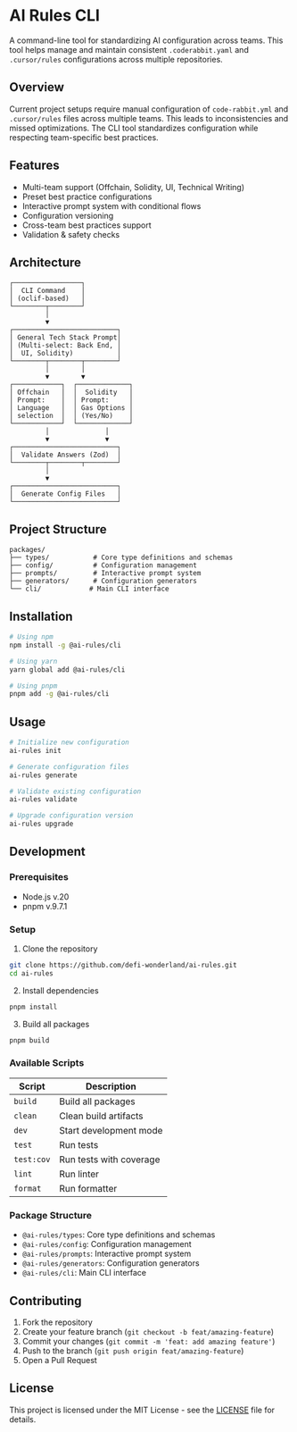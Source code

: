 # AI Rules CLI

A command-line tool for standardizing AI configuration across teams. This tool helps manage and maintain consistent `.coderabbit.yaml` and `.cursor/rules` configurations across multiple repositories.

## Overview

Current project setups require manual configuration of `code-rabbit.yml` and `.cursor/rules` files across multiple teams. This leads to inconsistencies and missed optimizations. The CLI tool standardizes configuration while respecting team-specific best practices.

## Features

-   Multi-team support (Offchain, Solidity, UI, Technical Writing)
-   Preset best practice configurations
-   Interactive prompt system with conditional flows
-   Configuration versioning
-   Cross-team best practices support
-   Validation & safety checks

## Architecture

```
┌─────────────────┐
│  CLI Command    │
│ (oclif-based)   │
└────────┬────────┘
         │
         ▼
┌──────────────────────────┐
│ General Tech Stack Prompt│
│ (Multi-select: Back End, │
│  UI, Solidity)           │
└────────┬────────┬────────┘
         │        │
         ▼        ▼
┌────────────┐  ┌─────────────┐
│ Offchain   │  │  Solidity   │
│ Prompt:    │  │ Prompt:     │
│ Language   │  │ Gas Options │
│ selection  │  │ (Yes/No)    │
└────────────┘  └─────────────┘
         │              │
         ▼              ▼
┌──────────────────────────┐
│  Validate Answers (Zod)  │
└────────┬────────┬────────┘
         │
         ▼
┌──────────────────────────┐
│  Generate Config Files   │
└──────────────────────────┘
```

## Project Structure

```
packages/
├── types/           # Core type definitions and schemas
├── config/          # Configuration management
├── prompts/         # Interactive prompt system
├── generators/      # Configuration generators
└── cli/            # Main CLI interface
```

## Installation

```bash
# Using npm
npm install -g @ai-rules/cli

# Using yarn
yarn global add @ai-rules/cli

# Using pnpm
pnpm add -g @ai-rules/cli
```

## Usage

```bash
# Initialize new configuration
ai-rules init

# Generate configuration files
ai-rules generate

# Validate existing configuration
ai-rules validate

# Upgrade configuration version
ai-rules upgrade
```

## Development

### Prerequisites

-   Node.js v.20
-   pnpm v.9.7.1

### Setup

1. Clone the repository

```bash
git clone https://github.com/defi-wonderland/ai-rules.git
cd ai-rules
```

2. Install dependencies

```bash
pnpm install
```

3. Build all packages

```bash
pnpm build
```

### Available Scripts

| Script     | Description             |
| ---------- | ----------------------- |
| `build`    | Build all packages      |
| `clean`    | Clean build artifacts   |
| `dev`      | Start development mode  |
| `test`     | Run tests               |
| `test:cov` | Run tests with coverage |
| `lint`     | Run linter              |
| `format`   | Run formatter           |

### Package Structure

-   `@ai-rules/types`: Core type definitions and schemas
-   `@ai-rules/config`: Configuration management
-   `@ai-rules/prompts`: Interactive prompt system
-   `@ai-rules/generators`: Configuration generators
-   `@ai-rules/cli`: Main CLI interface

## Contributing

1. Fork the repository
2. Create your feature branch (`git checkout -b feat/amazing-feature`)
3. Commit your changes (`git commit -m 'feat: add amazing feature'`)
4. Push to the branch (`git push origin feat/amazing-feature`)
5. Open a Pull Request

## License

This project is licensed under the MIT License - see the [LICENSE](LICENSE) file for details.
